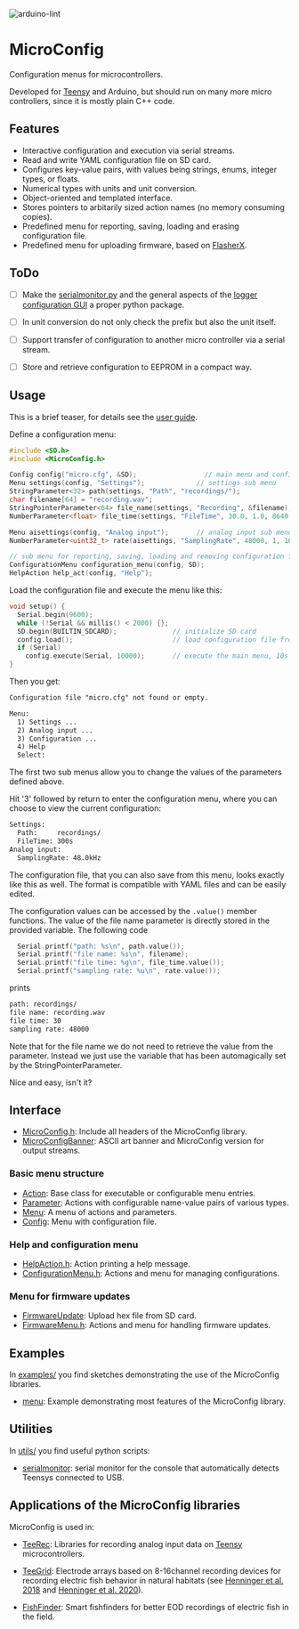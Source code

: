 ![arduino-lint](https://github.com/janscience/MicroControl/actions/workflows/arduino-lint.yml/badge.svg)

# MicroConfig

Configuration menus for microcontrollers.

Developed for [Teensy](https://www.pjrc.com/teensy/) and Arduino, but
should run on many more micro controllers, since it is mostly plain
C++ code.


## Features

- Interactive configuration and execution via serial streams.
- Read and write YAML configuration file on SD card.
- Configures key-value pairs, with values being strings, enums, integer types, or floats.
- Numerical types with units and unit conversion.
- Object-oriented and templated interface.
- Stores pointers to arbitarily sized action names (no memory consuming copies).
- Predefined menu for reporting, saving, loading and erasing configuration file.
- Predefined menu for uploading firmware, based on [FlasherX](https://github.com/joepasquariello/FlasherX).


## ToDo

- [ ] Make the [serialmonitor.py](utils/serialmonitor.py) and the
      general aspects of the [logger configuration
      GUI](https://github.com/janscience/TeeGrid/blob/main/utils/loggerconf.py)
      a proper python package.
- [ ] In unit conversion do not only check the prefix but also the unit itself.
- [ ] Support transfer of configuration to another micro controller via
      a serial stream.
- [ ] Store and retrieve configuration to EEPROM in a compact way.


## Usage

This is a brief teaser, for details see the [user guide](docs/userguide.md).

Define a configuration menu:

```c
#include <SD.h>
#include <MicroConfig.h>

Config config("micro.cfg", &SD);                 // main menu and configuration file
Menu settings(config, "Settings");             // settings sub menu
StringParameter<32> path(settings, "Path", "recordings/");
char filename[64] = "recording.wav";
StringPointerParameter<64> file_name(settings, "Recording", &filename);
NumberParameter<float> file_time(settings, "FileTime", 30.0, 1.0, 8640.0, "%.0f", "s");

Menu aisettings(config, "Analog input");       // analog input sub menu
NumberParameter<uint32_t> rate(aisettings, "SamplingRate", 48000, 1, 1000000, "%.1f", "Hz", "kHz");

// sub menu for reporting, saving, loading and removing configuration file:
ConfigurationMenu configuration_menu(config, SD);
HelpAction help_act(config, "Help");
```

Load the configuration file and execute the menu like this:
```c
void setup() {
  Serial.begin(9600);
  while (!Serial && millis() < 2000) {};
  SD.begin(BUILTIN_SDCARD);              // initialize SD card
  config.load();                         // load configuration file from SD card
  if (Serial)
    config.execute(Serial, 10000);       // execute the main menu, 10s timeout
}
```

Then you get:

```txt
Configuration file "micro.cfg" not found or empty.

Menu:
  1) Settings ...
  2) Analog input ...
  3) Configuration ...
  4) Help
  Select: 
```

The first two sub menus allow you to change the values of the
parameters defined above.

Hit '3' followed by return to enter the configuration menu,
where you can choose to view the current configuration:

```txt
Settings:
  Path:     recordings/
  FileTime: 300s
Analog input:
  SamplingRate: 48.0kHz
```

The configuration file, that you can also save from this menu, looks
exactly like this as well.  The format is compatible with YAML files
and can be easily edited.

The configuration values can be accessed by the `.value()` member
functions. The value of the file name parameter is directly stored in
the provided variable. The following code

```c
  Serial.printf("path: %s\n", path.value());
  Serial.printf("file name: %s\n", filename);
  Serial.printf("file time: %g\n", file_time.value());
  Serial.printf("sampling rate: %u\n", rate.value());
```

prints

```txt
path: recordings/
file name: recording.wav
file time: 30
sampling rate: 48000
```

Note that for the file name we do not need to retrieve the value from
the parameter. Instead we just use the variable that has been
automagically set by the StringPointerParameter.

Nice and easy, isn't it?


## Interface

- [MicroConfig.h](src/MicroConfig.h): Include all headers of the MicroConfig library.
- [MicroConfigBanner](src/MicroConfigBanner.h): ASCII art banner and MicroConfig version for output streams.

### Basic menu structure

- [Action](src/Action.h): Base class for executable or configurable menu entries.
- [Parameter](src/Parameter.h): Actions with configurable name-value pairs of various types.
- [Menu](src/Menu.h): A menu of actions and parameters.
- [Config](src/Config.h): Menu with configuration file.

### Help and configuration menu

- [HelpAction.h](src/HelpAction.h): Action printing a help message.
- [ConfigurationMenu.h](src/ConfigurationMenu.h): Actions and menu for managing configurations.

### Menu for firmware updates

- [FirmwareUpdate](src/FirmwareUpdate.h): Upload hex file from SD card.
- [FirmwareMenu.h](src/ConfigurationMenu.h): Actions and menu for handling firmware updates.


## Examples

In [examples/](examples) you find sketches demonstrating the use of
the MicroConfig libraries.

- [menu](examples/menu): Example demonstrating most features of the MicroConfig library.


## Utilities

In [utils/](utils) you find useful python scripts:

- [serialmonitor](utils/serialmonitor.py): serial monitor for the
  console that automatically detects Teensys connected to USB.


## Applications of the MicroConfig libraries

MicroConfig is used in:

- [TeeRec](https://github.com/janscience/TeeRec): Libraries for
  recording analog input data on
  [Teensy](https://www.pjrc.com/teensy/) microcontrollers.

- [TeeGrid](https://github.com/janscience/TeeGrid): Electrode arrays
  based on 8-16channel recording devices for recording electric fish
  behavior in natural habitats (see [Henninger et
  al. 2018](https://doi.org/10.1523/JNEUROSCI.0350-18.2018) and
  [Henninger et al. 2020](https://doi.org/10.1242/jeb.206342)).

- [FishFinder](https://github.com/janscience/FishFinder): Smart
  fishfinders for better EOD recordings of electric fish in the field.
